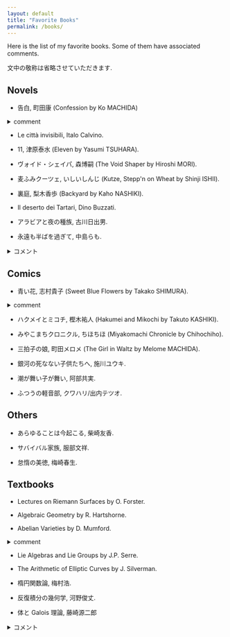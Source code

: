 ```yaml
---
layout: default
title: "Favorite Books"
permalink: /books/
---
```


Here is the list of my favorite books. Some of them have associated comments.

文中の敬称は省略させていただきます.

## Novels

- 告白, 町田康 (Confession by Ko MACHIDA)
<details>
<summary> comment </summary>
Literally The BEST novel I have ever read. I remember reading this novel on the bus on the long way to Mt. Odaigahara with Yamaguchi-san.
</details>

- Le città invisibili, Italo Calvino.

- 11, 津原泰水 (Eleven by Yasumi TSUHARA).

- ヴォイド・シェイパ, 森博嗣 (The Void Shaper by Hiroshi MORI).

- 麦ふみクーツェ, いしいしんじ (Kutze, Stepp'n on Wheat by Shinji ISHII).

- 裏庭, 梨木香歩 (Backyard by Kaho NASHIKI).

- Il deserto dei Tartari, Dino Buzzati.

- アラビアと夜の種族, 古川日出男.

- 永遠も半ばを過ぎて, 中島らも.
<details>
<summary> コメント </summary>
当該作品を基にした映画「Lie lie Lie」(1997 年公開)は DVD 化されておらず, 配信もないため長らく視聴できない状態でした. つい最近(2024 年夏), 神保町シアターで上映されたため足を運びましたが, チケットが上映時間よりずいぶん前に完売しており驚きました. 映画はとても面白く, 特に中村梅雀さん, 上田耕一さんらが演じる個性的な脇役の活躍に心を奪われました.
</details>

## Comics

- 青い花, 志村貴子 (Sweet Blue Flowers by Takako SHIMURA).
<details>
<summary> comment </summary>
I was deeply influenced by this comic when I was young. I often visit Kamakura-city, the place where the story takes place.
</details>

- ハクメイとミコチ, 樫木祐人 (Hakumei and Mikochi by Takuto KASHIKI).

- みやこまちクロニクル, ちほちほ (Miyakomachi Chronicle by Chihochiho).

- 三拍子の娘, 町田メロメ (The Girl in Waltz by Melome MACHIDA).

- 銀河の死なない子供たちへ, 施川ユウキ.

- 潮が舞い子が舞い, 阿部共実.

- ふつうの軽音部, クワハリ/出内テツオ.

## Others

- あらゆることは今起こる, 柴崎友香.

- サバイバル家族, 服部文祥.

- 怠惰の美徳, 梅崎春生.

## Textbooks

- Lectures on Riemann Surfaces by O. Forster.

- Algebraic Geometry by R. Hartshorne.

- Abelian Varieties by D. Mumford.
<details>
<summary> comment </summary>
I organize the reading seminar at Keio. As an alternative book on this topic, there is a very nice (unpublished) manuscript of Edixhoven-Moonen-van der Geer.
</details>

- Lie Algebras and Lie Groups by J.P. Serre.

- The Arithmetic of Elliptic Curves by J. Silverman.

- 楕円関数論, 梅村浩.

- 反復積分の幾何学, 河野俊丈.

- 体と Galois 理論, 藤崎源二郎
<details>
<summary> コメント </summary>
学部生の頃に夢中になって読みました.
</details>
